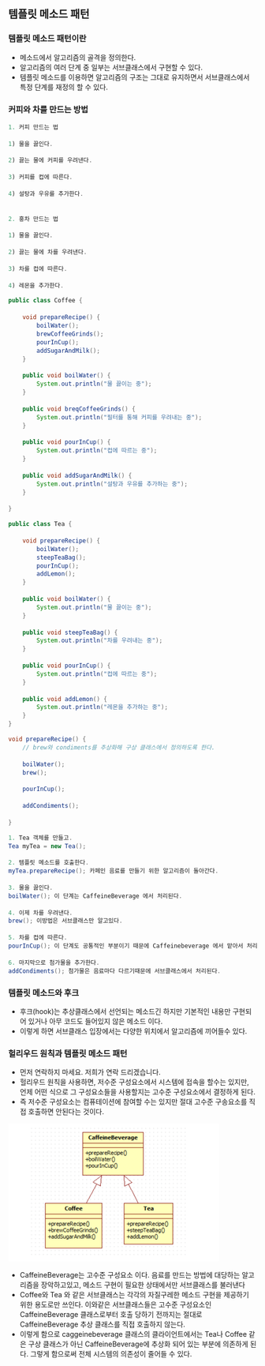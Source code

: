 ## 템플릿 메소드 패턴

### 템플릿 메소드 패턴이란
 - 메소드에서 알고리즘의 골격을 정의한다.
 - 알고리즘의 여러 단계 중 일부는 서브클래스에서 구현할 수 있다.
 - 템플릿 메소드를 이용하면 알고리즘의 구조는 그대로 유지하면서 서브클래스에서 특정 단계를 재정의 할 수 있다.


### 커피와 차를 만드는 방법
```java
1. 커피 만드는 법

1) 물을 끓인다.

2) 끓는 물에 커피를 우려낸다.

3) 커피를 컵에 따른다.

4) 설탕과 우유를 추가한다.

        
2. 홍차 만드는 법

1) 물을 끓인다.

2) 끓는 물에 차를 우려낸다.

3) 차를 컵에 따른다.

4) 레몬을 추가한다.
```

```java
public class Coffee {

	void prepareRecipe() {
		boilWater();
		brewCoffeeGrinds();
		pourInCup();
		addSugarAndMilk();
	}

	public void boilWater() {
		System.out.println("물 끓이는 중");
	}

	public void breqCoffeeGrinds() {
		System.out.println("필터를 통해 커피를 우려내는 중");
	}

	public void pourInCup() {
		System.out.println("컵에 따르는 중");
	}

	public void addSugarAndMilk() {
		System.out.println("설탕과 우유를 추가하는 중");
	}

}
```

```java
public class Tea {

	void prepareRecipe() {
		boilWater();
		steepTeaBag();
		pourInCup();
		addLemon();
	}

	public void boilWater() {
		System.out.println("물 끓이는 중");
	}

	public void steepTeaBag() {
		System.out.println("차를 우려내는 중");
	}

	public void pourInCup() {
		System.out.println("컵에 따르는 중");
	}

	public void addLemon() {
		System.out.println("레몬을 추가하는 중");
	}
}
```

```java
void prepareRecipe() {
    // brew와 condiments를 추상화해 구상 클래스에서 정의하도록 한다.

	boilWater();
	brew();

	pourInCup();

	addCondiments();

}
```

```java
1. Tea 객체를 만들고.
Tea myTea = new Tea();

2. 템플릿 메소드를 호출한다.
myTea.prepareRecipe(); 카페인 음료를 만들기 위한 알고리즘이 돌아간다.

3. 물을 끓인다.
boilWater(); 이 단계는 CaffeineBeverage 에서 처리된다.

4. 이제 차를 우려낸다.
brew(); 이방법은 서브클래스만 알고있다.

5. 차를 컵에 따른다.
pourInCup(); 이 단계도 공통적인 부분이기 때문에 Caffeinebeverage 에서 맡아서 처리된다.

6. 마지막으로 첨가물을 추가한다.
addCondiments(); 첨가물은 음료마다 다르기때문에 서브클래스에서 처리된다.
```

### 템플릿 메소드와 후크

- 후크(hook)는 추상클래스에서 선언되는 메소드긴 하지만 기본적인 내용만 구현되어 있거나 아무 코드도 들어있지 않은 메소드 이다.
- 이렇게 하면 서브클래스 입장에서는 다양한 위치에서 알고리즘에 끼어들수 있다.

### 헐리우드 원칙과 템플릿 메소드 패턴

- 먼저 연락하지 마세요. 저희가 연락 드리겠습니다.
- 헐리우드 원칙을 사용하면, 저수준 구성요소에서 시스템에 접속을 할수는 있지만, 언제 어떤 식으로 그 구성요소들을 사용할지는 고수준 구성요소에서 결정하게 된다.
- 즉 저수준 구성요소는 컴퓨테이션에 참여할 수는 있지만 절대 고수준 구송요소를 직접 호출하면 안된다는 것이다.

![img.png](img.png)

- CaffeineBeverage는 고수준 구성요소 이다. 음료를 만드는 방법에 대당하는 알고리즘을 장악하고있고, 메소드 구현이 필요한 상태에서만 서브클래스를 불러낸다
- Coffee와 Tea 와 같은 서브클래스는 각각의 자질구레한 메소드 구현을 제공하기 위한 용도로만 쓰인다. 이와같은 서브클래스들은 고수준 구성요소인 CaffeineBeverage 클래스로부터 호출 당하기 전까지는 절대로 CaffeineBeverage 추상 클래스를 직접 호출하지 않는다.
- 이렇게 함으로 caggeinebeverage 클래스의 클라이언트에서는 Tea나 Coffee 같은 구상 클래스가 아닌 CaffeineBeverage에 추상화 되어 있는 부분에 의존하게 된다. 그렇게 함으로써 전체 시스템의 의존성이 줄어들 수 있다.

